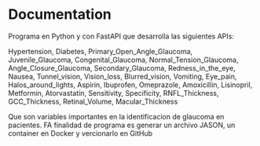 # Documentation
Programa en Python y con FastAPI que desarrolla las 
siguientes APIs:

Hypertension,
Diabetes,
Primary_Open_Angle_Glaucoma,
Juvenile_Glaucoma,
Congenital_Glaucoma,
Normal_Tension_Glaucoma,
Angle_Closure_Glaucoma,
Secondary_Glaucoma,
Redness_in_the_eye,
Nausea,
Tunnel_vision,
Vision_loss,
Blurred_vision,
Vomiting,
Eye_pain,
Halos_around_lights,
Aspirin,
Ibuprofen,
Omeprazole,
Amoxicillin,
Lisinopril,
Metformin,
Atorvastatin,
Sensitivity,
Specificity,
RNFL_Thickness,
GCC_Thickness,
Retinal_Volume,
Macular_Thickness

Que son variables importantes en la identificacion de glaucoma en pacientes.
FA finalidad de programa es generar un archivo JASON, un container en Docker y vercionarlo en GitHub
